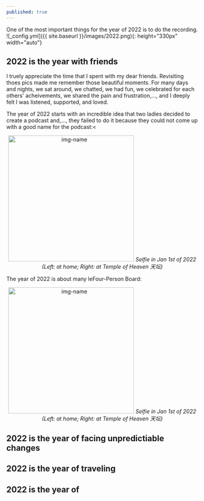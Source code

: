 ```yaml
---
published: true
---
```


One of the most important things for the year of 2022 is to do the recording.
![_config.yml]({{ site.baseurl }}/images/2022.png){: height="330px" width="auto"}
## 2022 is the year with friends
I truely appreciate the time that I spent with my dear friends. Revisiting thoes pics made me remember those beautiful moments. For many days and nights, we sat around, we chatted, we had fun, we celebrated for each others' acheivements, we shared the pain and frustration,..., and I deeply felt I was listened, supported, and loved.

The year of 2022 starts with an incredible idea that two ladies decided to create a podcast and,..., they failed to do it because they could not come up with a good name for the podcast:<

<p align="center">
  <img alt="img-name" src="{{ site.baseurl }}/images/combined1.jpg" height="330" width="auto">
    <em>Selfie in Jan 1st of 2022 (Left: at home; Right: at Temple of Heaven 天坛)</em>
</p>

The year of 2022 is about many leFour-Person Board:

<p align="center">
  <img alt="img-name" src="{{ site.baseurl }}/images/combined3.jpg" height="330" width="auto">
    <em>Selfie in Jan 1st of 2022 (Left: at home; Right: at Temple of Heaven 天坛)</em>
</p>


## 2022 is the year of facing unpredictiable changes


## 2022 is the year of traveling

## 2022 is the year of
